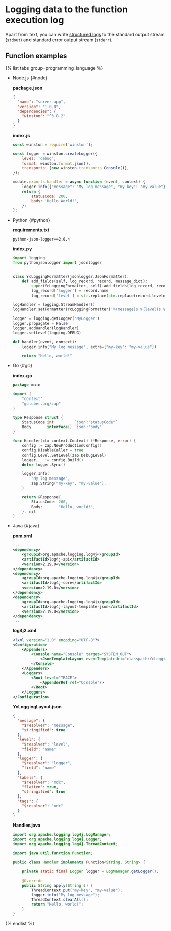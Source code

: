 # Logging data to the function execution log

Apart from text, you can write [structured logs](../../concepts/logs.md#structured-logs) to the standard output stream (`stdout`) and standard error output stream (`stderr`).

## Function examples

{% list tabs group=programming_language %}

- Node.js {#node}

   **package.json**
   ```json
   {
     "name": "server-app",
     "version": "1.0.0",
     "dependencies": {
       "winston": "^3.8.2"
     }
   }
   ```

   **index.js**
   ```js
   const winston = require('winston');

   const logger = winston.createLogger({
       level: 'debug',
       format: winston.format.json(),
       transports: [new winston.transports.Console()],
   });

   module.exports.handler = async function (event, context) {
       logger.info({"message": "My log message", "my-key": "my-value"})
       return {
           statusCode: 200,
           body: 'Hello World!',
       };
   };
   ```

- Python {#python}

   **requirements.txt**
   ```
   python-json-logger==2.0.4

   ```

   **index.py**
   ```python
   import logging
   from pythonjsonlogger import jsonlogger


   class YcLoggingFormatter(jsonlogger.JsonFormatter):
       def add_fields(self, log_record, record, message_dict):
           super(YcLoggingFormatter, self).add_fields(log_record, record, message_dict)
           log_record['logger'] = record.name
           log_record['level'] = str.replace(str.replace(record.levelname, "WARNING", "WARN"), "CRITICAL", "FATAL")

   logHandler = logging.StreamHandler()
   logHandler.setFormatter(YcLoggingFormatter('%(message)s %(level)s %(logger)s'))

   logger = logging.getLogger('MyLogger')
   logger.propagate = False
   logger.addHandler(logHandler)
   logger.setLevel(logging.DEBUG)

   def handler(event, context):
       logger.info("My log message", extra={"my-key": "my-value"})

       return "Hello, world!"
   ```
- Go {#go}

   **index.go**
   ```go
   package main

   import (
       "context"
       "go.uber.org/zap"
   )

   type Response struct {
       StatusCode int         `json:"statusCode"`
       Body       interface{} `json:"body"`
   }

   func Handler(ctx context.Context) (*Response, error) {
       config := zap.NewProductionConfig()
       config.DisableCaller = true
       config.Level.SetLevel(zap.DebugLevel)
       logger, _ := config.Build()
       defer logger.Sync()

       logger.Info(
           "My log message",
           zap.String("my-key", "my-value"),
       )

       return &Response{
           StatusCode: 200,
           Body:       "Hello, world!",
       }, nil
   }
   ```

- Java {#java}

   **pom.xml**
   ```xml
   ...
   <dependency>
       <groupId>org.apache.logging.log4j</groupId>
       <artifactId>log4j-api</artifactId>
       <version>2.19.0</version>
   </dependency>
   <dependency>
       <groupId>org.apache.logging.log4j</groupId>
       <artifactId>log4j-core</artifactId>
       <version>2.19.0</version>
   </dependency>
   <dependency>
       <groupId>org.apache.logging.log4j</groupId>
       <artifactId>log4j-layout-template-json</artifactId>
       <version>2.19.0</version>
   </dependency>
   ...
   ```

   **log4j2.xml**
   ```xml
   <?xml version="1.0" encoding="UTF-8"?>
   <Configuration>
       <Appenders>
           <Console name="Console" target="SYSTEM_OUT">
               <JsonTemplateLayout eventTemplateUri="classpath:YcLoggingLayout.json"/>
           </Console>
       </Appenders>
       <Loggers>
           <Root level="TRACE">
               <AppenderRef ref="Console"/>
           </Root>
       </Loggers>
   </Configuration>
   ```

   **YcLoggingLayout.json**
   ```json
   {
     "message": {
       "$resolver": "message",
       "stringified": true
     },
     "level": {
       "$resolver": "level",
       "field": "name"
     },
     "logger": {
       "$resolver": "logger",
       "field": "name"
     },
     "labels": {
       "$resolver": "mdc",
       "flatten": true,
       "stringified": true
     },
     "tags": {
       "$resolver": "ndc"
     }
   }
   ```

   **Handler.java**
   ```java
   import org.apache.logging.log4j.LogManager;
   import org.apache.logging.log4j.Logger;
   import org.apache.logging.log4j.ThreadContext;

   import java.util.function.Function;

   public class Handler implements Function<String, String> {

       private static final Logger logger = LogManager.getLogger();

       @Override
       public String apply(String s) {
           ThreadContext.put("my-key", "my-value");
           logger.info("My log message");
           ThreadContext.clearAll();
           return "Hello, world!";
       }
   }
   ```

{% endlist %}
